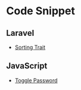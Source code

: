 # Code Snippet

## Laravel

- [Sorting Trait](https://github.com/tmh-rc/code-snippet/blob/main/Laravel/SortTrait.md)

## JavaScript

- [Toggle Password](https://github.com/tmh-rc/code-snippet/blob/main/js/togglePassword.md)
